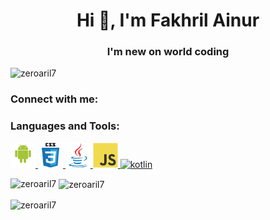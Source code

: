 <h1 align="center">Hi 👋, I'm Fakhril Ainur</h1>
<h3 align="center">I'm new on world coding</h3>

<p align="left"> <img src="https://komarev.com/ghpvc/?username=zeroaril7&label=Profile%20views&color=0e75b6&style=flat" alt="zeroaril7" /> </p>

<h3 align="left">Connect with me:</h3>
<p align="left">
</p>

<h3 align="left">Languages and Tools:</h3>
<p align="left"> <a href="https://developer.android.com" target="_blank" rel="noreferrer"> <img src="https://raw.githubusercontent.com/devicons/devicon/master/icons/android/android-original-wordmark.svg" alt="android" width="40" height="40"/> </a> <a href="https://www.w3schools.com/css/" target="_blank" rel="noreferrer"> <img src="https://raw.githubusercontent.com/devicons/devicon/master/icons/css3/css3-original-wordmark.svg" alt="css3" width="40" height="40"/> </a> <a href="https://www.java.com" target="_blank" rel="noreferrer"> <img src="https://raw.githubusercontent.com/devicons/devicon/master/icons/java/java-original.svg" alt="java" width="40" height="40"/> </a> <a href="https://developer.mozilla.org/en-US/docs/Web/JavaScript" target="_blank" rel="noreferrer"> <img src="https://raw.githubusercontent.com/devicons/devicon/master/icons/javascript/javascript-original.svg" alt="javascript" width="40" height="40"/> </a> <a href="https://kotlinlang.org" target="_blank" rel="noreferrer"> <img src="https://www.vectorlogo.zone/logos/kotlinlang/kotlinlang-icon.svg" alt="kotlin" width="40" height="40"/> </a> </p>

<p><img align="left" src="https://github-readme-stats.vercel.app/api/top-langs?username=zeroaril7&show_icons=true&locale=en&layout=compact" alt="zeroaril7" /></p>

<p>&nbsp;<img align="center" src="https://github-readme-stats.vercel.app/api?username=zeroaril7&show_icons=true&locale=en" alt="zeroaril7" /></p>

<p><img align="center" src="https://github-readme-streak-stats.herokuapp.com/?user=zeroaril7&" alt="zeroaril7" /></p>

